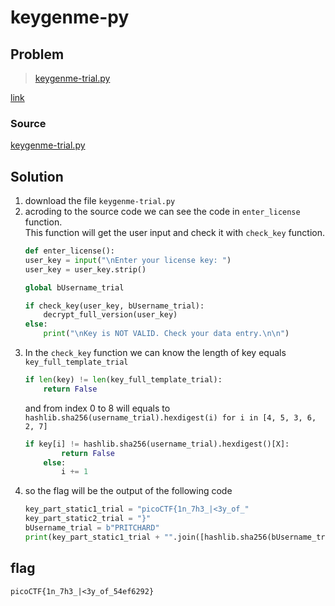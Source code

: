 # keygenme-py
## Problem
> [keygenme-trial.py](https://mercury.picoctf.net/static/a6d9cac3bfa4935ceb50c145d3ff5586/keygenme-trial.py)

[link](https://play.picoctf.org/practice/challenge/121)
### Source
[keygenme-trial.py](./keygenme-trial.py)
## Solution
1. download the file `keygenme-trial.py`
2. acroding to the source code we can see the code in `enter_license` function.  
    This function will get the user input and check it with `check_key` function.  
    ```py
    def enter_license():
    user_key = input("\nEnter your license key: ")
    user_key = user_key.strip()

    global bUsername_trial
    
    if check_key(user_key, bUsername_trial):
        decrypt_full_version(user_key)
    else:
        print("\nKey is NOT VALID. Check your data entry.\n\n")
    ```
3. In the `check_key` function we can know the length of key equals `key_full_template_trial`
    ```py
    if len(key) != len(key_full_template_trial):
        return False
    ```
    and from index 0 to 8 will equals to `hashlib.sha256(username_trial).hexdigest(i) for i in [4, 5, 3, 6, 2, 7]`
    ```py
    if key[i] != hashlib.sha256(username_trial).hexdigest()[X]:
            return False
        else:
            i += 1
    ```
4. so the flag will be the output of the following code
    ```py
    key_part_static1_trial = "picoCTF{1n_7h3_|<3y_of_"
    key_part_static2_trial = "}"
    bUsername_trial = b"PRITCHARD"
    print(key_part_static1_trial + "".join([hashlib.sha256(bUsername_trial).hexdigest()[i] for i in [4, 5, 3, 6, 2, 7, 1, 8]]) + key_part_static2_trial)
    ```
## flag
`picoCTF{1n_7h3_|<3y_of_54ef6292}`